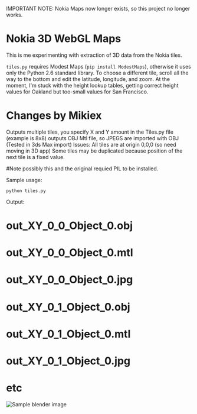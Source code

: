 IMPORTANT NOTE: Nokia Maps now longer exists, so this project no longer works.

Nokia 3D WebGL Maps
===================

This is me experimenting with extraction of 3D data from the Nokia tiles.

``tiles.py`` requires Modest Maps (``pip install ModestMaps``), otherwise it
uses only the Python 2.6 standard library. To choose a different tile, scroll
all the way to the bottom and edit the latitude, longitude, and zoom. At the
moment, I'm stuck with the height lookup tables, getting correct height values
for Oakland but too-small values for San Francisco.

Changes by Mikiex
=================
Outputs multiple tiles, you specify X and Y amount in the Tiles.py file (example is 8x8)
outputs OBJ Mtl file, so JPEGS are imported with OBJ (Tested in 3ds Max import)
Issues:
All tiles are at origin 0,0,0 (so need moving in 3D app)
Some tiles may be duplicated because position of the next tile is a fixed value.

#Note possibly this and the original requied PIL to be installed.

Sample usage:

    python tiles.py

Output:

 #   out_XY_0_0_Object_0.obj
 #  out_XY_0_0_Object_0.mtl
 #	out_XY_0_0_Object_0.jpg
 #	out_XY_0_1_Object_0.obj
 #   out_XY_0_1_Object_0.mtl
 #	out_XY_0_1_Object_0.jpg
 #	etc

![Sample blender image](https://raw.github.com/migurski/NokiaWebGL/master/sf-ovi-blender.gif)
